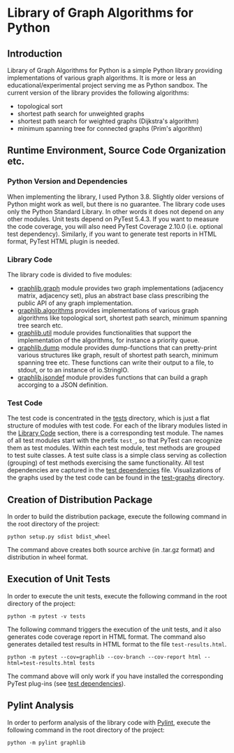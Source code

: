 # Library of Graph Algorithms for Python

## Introduction
Library of Graph Algorithms for Python is a simple Python library providing implementations of various graph algorithms. It is more or less an educational/experimental project serving me as Python sandbox. The current version of the library provides the following algorithms:
- topological sort
- shortest path search for unweighted graphs
- shortest path search for weighted graphs (Dijkstra's algorithm)
- minimum spanning tree for connected graphs (Prim's algorithm)


## Runtime Environment, Source Code Organization etc.

### Python Version and Dependencies
When implementing the library, I used Python 3.8. Slightly older versions of Python might work as well, but there is no guarantee. The library code uses only the Python Standard Library. In other words it does not depend on any other modules. Unit tests depend on PyTest 5.4.3. If you want to measure the code coverage, you will also need PyTest Coverage 2.10.0 (i.e. optional test dependency). Similarly, if you want to generate test reports in HTML format, PyTest HTML plugin is needed.

<a name="library-code"></a>
### Library Code
The library code is divided to five modules:
- [graphlib.graph](./graphlib/graph.py) module provides two graph implementations (adjacency matrix, adjacency set), plus
an abstract base class prescribing the public API of any graph implementation.
- [graphlib.algorithms](./graphlib/algorithms.py) provides implementations of various graph algorithms like topological sort, shortest path search, minimum spanning tree search etc.
- [graphlib.util](./graphlib/util.py) module provides functionalities that support the implementation of the algorithms, for instance a priority queue.
- [graphlib.dump](./graphlib/dump.py) module provides dump-functions that can pretty-print various structures like graph, result of shortest path search, minimum spanning tree etc. These functions can write their output to a file, to stdout, or to an instance of io.StringIO.
- [graphlib.jsondef](./graphlib/jsondef.py) module provides functions that can build a graph accorging to a JSON definition.


### Test Code
The test code is concentrated in the [tests](./tests) directory, which is just a flat structure of modules with test code. For each of the library modules listed in the [Library Code](#library-code) section, there is a corresponding test module. The names of all test modules start with the prefix `test_`, so that PyTest can recognize them as test modules. Within each test module, test methods are grouped to test suite classes. A test suite class is a simple class serving as collection (grouping) of test methods exercising the same functionality. All test dependencies are captured in the [test dependencies](./test-requirements.txt) file. Visualizations of the graphs used by the test code can be found in the [test-graphs](./test-graphs) directory.

## Creation of Distribution Package
In order to build the distribution package, execute the following command in the root directory of the project:
```
python setup.py sdist bdist_wheel
```

The command above creates both source archive (in .tar.gz format) and distribution in wheel format.


## Execution of Unit Tests
In order to execute the unit tests, execute the following command in the root directory of the project:
```
python -m pytest -v tests
```

The following command triggers the execution of the unit tests, and it also generates code coverage report in HTML format. The command also generates detailed test results in HTML format to the file `test-results.html`.
```
python -m pytest --cov=graphlib --cov-branch --cov-report html --html=test-results.html tests
```

The command above will only work if you have installed the corresponding PyTest plug-ins (see [test dependencies](./test-requirements.txt)).

## Pylint Analysis
In order to perform analysis of the library code with [Pylint](https://www.pylint.org/), execute the following command in the root directory of the project:
```
python -m pylint graphlib
```
